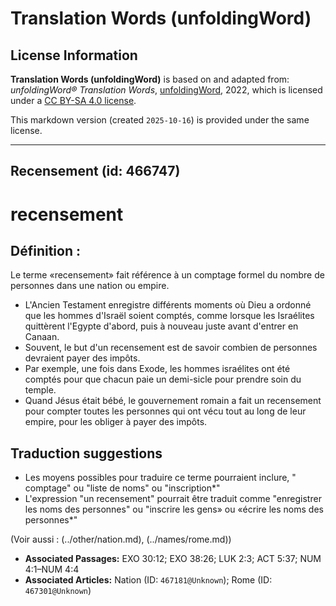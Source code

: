# Translation Words (unfoldingWord)

## License Information

**Translation Words (unfoldingWord)** is based on and adapted from: _unfoldingWord® Translation Words_, [unfoldingWord](https://unfoldingword.org/utw), 2022, which is licensed under a [CC BY-SA 4.0 license](https://creativecommons.org/licenses/by-sa/4.0/legalcode.en).

This markdown version (created `2025-10-16`) is provided under the same license.



--------------------------------

## Recensement (id: 466747)

recensement
===========

Définition :
------------

Le terme «recensement» fait référence à un comptage formel du nombre de personnes dans une nation ou empire.

* L'Ancien Testament enregistre différents moments où Dieu a ordonné que les hommes d'Israël soient comptés, comme lorsque les Israélites quittèrent l'Egypte d'abord, puis à nouveau juste avant d'entrer en Canaan.
* Souvent, le but d'un recensement est de savoir combien de personnes devraient payer des impôts.
* Par exemple, une fois dans Exode, les hommes israélites ont été comptés pour que chacun paie un demi\-sicle pour prendre soin du temple.
* Quand Jésus était bébé, le gouvernement romain a fait un recensement pour compter toutes les personnes qui ont vécu tout au long de leur empire, pour les obliger à payer des impôts.

Traduction suggestions
----------------------

* Les moyens possibles pour traduire ce terme pourraient inclure, " comptage" ou "liste de noms" ou "inscription\*"
* L'expression "un recensement" pourrait être traduit comme "enregistrer les noms des personnes" ou "inscrire les gens» ou «écrire les noms des personnes\*"

(Voir aussi : (../other/nation.md), (../names/rome.md))

* **Associated Passages:** EXO 30:12; EXO 38:26; LUK 2:3; ACT 5:37; NUM 4:1–NUM 4:4
* **Associated Articles:** Nation (ID: `467181@Unknown`); Rome (ID: `467301@Unknown`)

